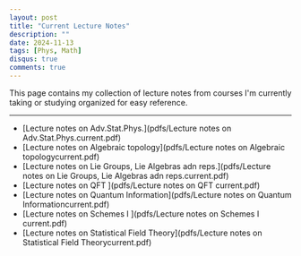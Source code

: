 ```yaml
---
layout: post
title: "Current Lecture Notes"
description: ""
date: 2024-11-13
tags: [Phys, Math]
disqus: true
comments: true
--- 
```

<!--more-->
This page contains my collection of lecture notes from courses I'm currently taking or studying organized for easy reference. 

---
+ [Lecture notes on Adv.Stat.Phys.](pdfs/Lecture notes on Adv.Stat.Phys.current.pdf)+ [Lecture notes on Algebraic topology](pdfs/Lecture notes on Algebraic topologycurrent.pdf)+ [Lecture notes on Lie Groups, Lie Algebras adn reps.](pdfs/Lecture notes on Lie Groups, Lie Algebras adn reps.current.pdf)+ [Lecture notes on QFT ](pdfs/Lecture notes on QFT current.pdf)+ [Lecture notes on Quantum Information](pdfs/Lecture notes on Quantum Informationcurrent.pdf)+ [Lecture notes on Schemes I ](pdfs/Lecture notes on Schemes I current.pdf)+ [Lecture notes on Statistical Field Theory](pdfs/Lecture notes on Statistical Field Theorycurrent.pdf)
